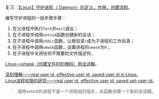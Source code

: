 
复习：[【Linux】守护进程（ Daemon）的定义，作用，创建流程](https://blog.csdn.net/JMW1407/article/details/108412836)。

编写守护进程的一般步骤步骤：

1. 在父进程中执行`fork`并`exit`退出；
2. 在子进程中调用`setsid`函数创建新的会话；
3. 在子进程中调用`chdir`函数，让根目录`/`成为子进程的工作目录；
4. 在子进程中调用`umask`函数，设置进程的`umask`为`0`；
5. 在子进程中关闭任何不需要的文件描述符。

[Linux—umask（创建文件时的掩码）用法详解](https://blog.csdn.net/Change_Improve/article/details/106107317)。

[深刻理解——real user id, effective user id, saved user id in Linux](https://blog.csdn.net/fmeng23/article/details/23115989)。  
[Linux进程权限的研究——real user id, effective user id, saved set-user-id](https://blog.csdn.net/ybxuwei/article/details/23563423)。

> 调用setsid的进程不是一个进程组的组长，此函数创建一个新的会话期。